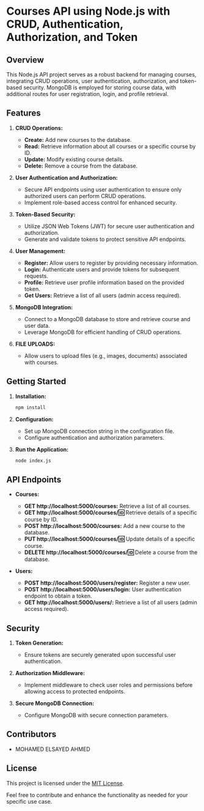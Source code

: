 # Courses API using Node.js with CRUD, Authentication, Authorization, and Token


## Overview

This Node.js API project serves as a robust backend for managing courses, integrating CRUD operations, user authentication, authorization, and token-based security. MongoDB is employed for storing course data, with additional routes for user registration, login, and profile retrieval.

## Features

1. **CRUD Operations:**
   - **Create:** Add new courses to the database.
   - **Read:** Retrieve information about all courses or a specific course by ID.
   - **Update:** Modify existing course details.
   - **Delete:** Remove a course from the database.

2. **User Authentication and Authorization:**
   - Secure API endpoints using user authentication to ensure only authorized users can perform CRUD operations.
   - Implement role-based access control for enhanced security.

3. **Token-Based Security:**
   - Utilize JSON Web Tokens (JWT) for secure user authentication and authorization.
   - Generate and validate tokens to protect sensitive API endpoints.

4. **User Management:**
   - **Register:** Allow users to register by providing necessary information.
   - **Login:** Authenticate users and provide tokens for subsequent requests.
   - **Profile:** Retrieve user profile information based on the provided token.
   - **Get Users:** Retrieve a list of all users (admin access required).

5. **MongoDB Integration:**
   - Connect to a MongoDB database to store and retrieve course and user data.
   - Leverage MongoDB for efficient handling of CRUD operations.
    
6. **FILE UPLOADS:**
   - Allow users to upload files (e.g., images, documents) associated with courses.

## Getting Started

1. **Installation:**
   ```bash
   npm install
   ```

2. **Configuration:**
   - Set up MongoDB connection string in the configuration file.
   - Configure authentication and authorization parameters.

3. **Run the Application:**
   ```bash
   node index.js
   ```

## API Endpoints

- **Courses:**
  - **GET http://localhost:5000/courses:** Retrieve a list of all courses.
  - **GET http://localhost:5000/courses/:id:** Retrieve details of a specific course by ID.
  - **POST http://localhost:5000/courses:** Add a new course to the database.
  - **PUT http://localhost:5000/courses/:id:** Update details of a specific course.
  - **DELETE http://localhost:5000/courses/:id:** Delete a course from the database.

- **Users:**
  - **POST http://localhost:5000/users/register:** Register a new user.
  - **POST http://localhost:5000/users/login:** User authentication endpoint to obtain a token.
  - **GET http://localhost:5000/users/:** Retrieve a list of all users (admin access required).

## Security

1. **Token Generation:**
   - Ensure tokens are securely generated upon successful user authentication.

2. **Authorization Middleware:**
   - Implement middleware to check user roles and permissions before allowing access to protected endpoints.

3. **Secure MongoDB Connection:**
   - Configure MongoDB with secure connection parameters.

## Contributors

- MOHAMED ELSAYED AHMED

## License

This project is licensed under the [MIT License](LICENSE).

Feel free to contribute and enhance the functionality as needed for your specific use case.
